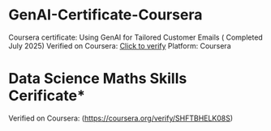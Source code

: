 # GenAI-Certificate-Coursera
Coursera certificate: Using GenAI for Tailored Customer Emails ( Completed July 2025)
Verified on Coursera: [Click to verify](https://coursera.org/verify/MSSM81K1TYS1) 
Platform: Coursera 
# Data Science Maths Skills Cerificate*
Verified on Coursera: (https://coursera.org/verify/SHFTBHELK08S)
